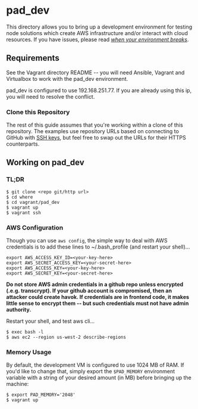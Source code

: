 pad_dev
======

This directory allows you to bring up a development environment for testing node solutions which create AWS infrastructure and/or interact with cloud resources. If you have issues, please read [_when your environment breaks_](../README.md).

Requirements
------------

See the Vagrant directory README -- you will need Ansible, Vagrant and Virtualbox to work with the pad_dev environment.

pad_dev is configured to use 192.168.251.77. If you are already using this ip, you will need to resolve the conflict.

### Clone this Repository

The rest of this guide assumes that you're working within a clone of this repository. The examples use repository URLs based on connecting to GitHub with [SSH keys](https://help.github.com/articles/generating-ssh-keys), but feel free to swap out the URLs for their HTTPS counterparts.

Working on pad_dev
--------------------

### TL;DR

    $ git clone <repo git/http url>
    $ cd where
    $ cd vagrant/pad_dev
    $ vagrant up
    $ vagrant ssh

### AWS Configuration

Though you can use `aws config`, the simple way to deal with AWS credentials is to add these lines to ~/.bash_profile (and restart your shell)...

```
export AWS_ACCESS_KEY_ID=<your-key-here>
export AWS_SECRET_ACCESS_KEY=<your-secret-here>
export AWS_ACCESS_KEY=<your-key-here>
export AWS_SECRET_KEY=<your-secret-here>
```

**Do not store AWS admin credentials in a github repo unless encrypted (.e.g. transcrypt). If your github account is compromised, then an attacker could create havok. If credentials are in frontend code, it makes little sense to encrypt them -- but such credentials must not have admin authority.**

Restart your shell, and test aws cli...

```
$ exec bash -l
$ aws ec2 --region us-west-2 describe-regions
```

### Memory Usage

By default, the development VM is configured to use 1024 MB of RAM. If you'd like to change that, simply export the `$PAD_MEMORY` environment variable with a string of your desired amount (in MB) before bringing up the machine:

    $ export PAD_MEMORY='2048'
    $ vagrant up
